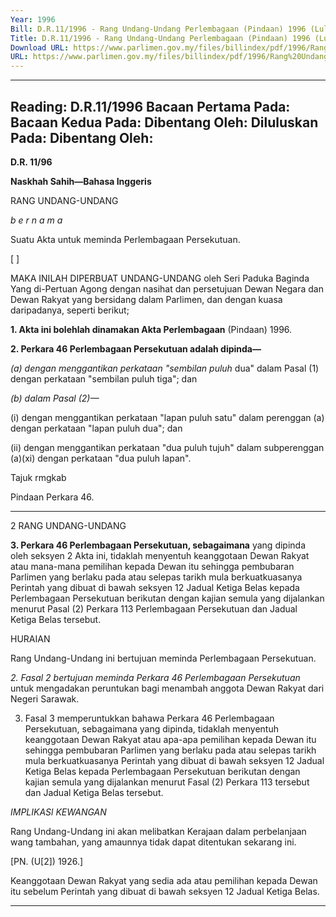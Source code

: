 ```yaml
---
Year: 1996
Bill: D.R.11/1996 - Rang Undang-Undang Perlembagaan (Pindaan) 1996 (Lulus)
Title: D.R.11/1996 - Rang Undang-Undang Perlembagaan (Pindaan) 1996 (Lulus)
Download URL: https://www.parlimen.gov.my/files/billindex/pdf/1996/Rang%20Undang-Undang%20DR%2011.pdf
URL: https://www.parlimen.gov.my/files/billindex/pdf/1996/Rang%20Undang-Undang%20DR%2011.pdf
---
```

---
Reading:
D.R.11/1996
Bacaan Pertama Pada:
Bacaan Kedua Pada:
Dibentang Oleh:
Diluluskan Pada:
Dibentang Oleh:
---

**D.R. 11/96**

**Naskhah Sahih—Bahasa Inggeris**

RANG UNDANG-UNDANG

_b e r n a m a_

Suatu Akta untuk meminda Perlembagaan Persekutuan.

[ ]

MAKA INILAH DIPERBUAT UNDANG-UNDANG
oleh Seri Paduka Baginda Yang di-Pertuan Agong dengan
nasihat dan persetujuan Dewan Negara dan Dewan Rakyat
yang bersidang dalam Parlimen, dan dengan kuasa
daripadanya, seperti berikut;

**1. Akta ini bolehlah dinamakan Akta Perlembagaan**
(Pindaan) 1996.

**2. Perkara 46 Perlembagaan Persekutuan adalah dipinda—**

_(a) dengan menggantikan perkataan "sembilan puluh_
dua" dalam Pasal (1) dengan perkataan "sembilan
puluh tiga"; dan

_(b) dalam Pasal (2)—_

(i) dengan menggantikan perkataan "lapan
puluh satu" dalam perenggan (a) dengan
perkataan "lapan puluh dua"; dan

(ii) dengan menggantikan perkataan "dua puluh
tujuh" dalam subperenggan (a)(xi) dengan
perkataan "dua puluh lapan".


Tajuk
rmgkab

Pindaan
Perkara 46.


-----

2 RANG UNDANG-UNDANG

**3. Perkara 46 Perlembagaan Persekutuan, sebagaimana**
yang dipinda oleh seksyen 2 Akta ini, tidaklah menyentuh
keanggotaan Dewan Rakyat atau mana-mana pemilihan
kepada Dewan itu sehingga pembubaran Parlimen yang
berlaku pada atau selepas tarikh mula berkuatkuasanya
Perintah yang dibuat di bawah seksyen 12 Jadual Ketiga
Belas kepada Perlembagaan Persekutuan berikutan dengan
kajian semula yang dijalankan menurut Pasal (2) Perkara
113 Perlembagaan Persekutuan dan Jadual Ketiga Belas
tersebut.

HURAIAN

Rang Undang-Undang ini bertujuan meminda Perlembagaan
Persekutuan.

_2._ _Fasal 2 bertujuan meminda Perkara 46 Perlembagaan Persekutuan_
untuk mengadakan peruntukan bagi menambah anggota Dewan Rakyat
dari Negeri Sarawak.

3. Fasal 3 memperuntukkan bahawa Perkara 46 Perlembagaan
Persekutuan, sebagaimana yang dipinda, tidaklah menyentuh
keanggotaan Dewan Rakyat atau apa-apa pemilihan kepada Dewan
itu sehingga pembubaran Parlimen yang berlaku pada atau selepas
tarikh mula berkuatkuasanya Perintah yang dibuat di bawah seksyen
12 Jadual Ketiga Belas kepada Perlembagaan Persekutuan berikutan
dengan kajian semula yang dijalankan menurut Fasal (2) Perkara
113 tersebut dan Jadual Ketiga Belas tersebut.

_IMPLIKASl_ _KEWANGAN_

Rang Undang-Undang ini akan melibatkan Kerajaan dalam perbelanjaan
wang tambahan, yang amaunnya tidak dapat ditentukan sekarang ini.

[PN. (U[2]) 1926.]


Keanggotaan
Dewan
Rakyat yang
sedia ada
atau
pemilihan
kepada
Dewan itu
sebelum
Perintah
yang dibuat
di bawah
seksyen 12
Jadual Ketiga
Belas.


-----

